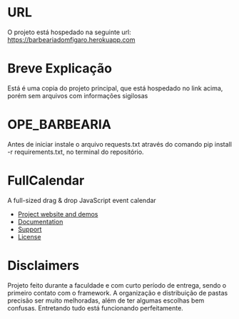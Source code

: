 # URL
O projeto está hospedado na seguinte url: https://barbeariadomfigaro.herokuapp.com

# Breve Explicação
Está é uma copia do projeto principal, que está hospedado no link acima, porém sem arquivos com informações sigilosas


# OPE_BARBEARIA
<p> Antes de iniciar instale o arquivo requests.txt através do comando pip install -r requirements.txt, no terminal do repositório.</p>


# FullCalendar

A full-sized drag & drop JavaScript event calendar

- [Project website and demos](http://fullcalendar.io/)
- [Documentation](http://fullcalendar.io/docs)
- [Support](http://fullcalendar.io/support)
- [License](LICENSE.txt)


# Disclaimers

Projeto feito durante a faculdade e com curto período de entrega, sendo o primeiro contato com o framework.
A organização e distribuição de pastas precisão ser muito melhoradas,
além de ter algumas escolhas bem confusas. Entretando tudo está funcionando perfeitamente.

